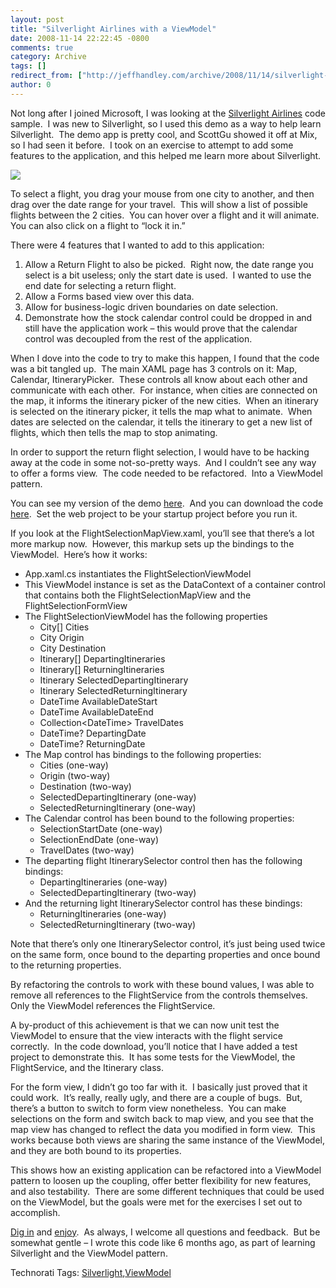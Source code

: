 ```yaml
---
layout: post
title: "Silverlight Airlines with a ViewModel"
date: 2008-11-14 22:22:45 -0800
comments: true
category: Archive
tags: []
redirect_from: ["http://jeffhandley.com/archive/2008/11/14/silverlight-airlines-with-a-viewmodel.aspx"].aspx
author: 0
---
```

<!-- more -->
<p>Not long after I joined Microsoft, I was looking at the <a href="http://blogs.msdn.com/delay/archive/2008/11/13/shamelessly-benefitting-from-the-work-of-others-links-to-silverlight-airlines-and-surface-samples-for-rtw.aspx" target="_blank">Silverlight Airlines</a> code sample.  I was new to Silverlight, so I used this demo as a way to help learn Silverlight.  The demo app is pretty cool, and ScottGu showed it off at Mix, so I had seen it before.  I took on an exercise to attempt to add some features to the application, and this helped me learn more about Silverlight.</p>  <p><img src="http://jeffhandley.com/Files/SilverlightAirlines.png" /> </p>  <p>To select a flight, you drag your mouse from one city to another, and then drag over the date range for your travel.  This will show a list of possible flights between the 2 cities.  You can hover over a flight and it will animate.  You can also click on a flight to “lock it in.”</p>  <p>There were 4 features that I wanted to add to this application:</p>  <ol>   <li>Allow a Return Flight to also be picked.  Right now, the date range you select is a bit useless; only the start date is used.  I wanted to use the end date for selecting a return flight. </li>    <li>Allow a Forms based view over this data. </li>    <li>Allow for business-logic driven boundaries on date selection. </li>    <li>Demonstrate how the stock calendar control could be dropped in and still have the application work – this would prove that the calendar control was decoupled from the rest of the application. </li> </ol>  <p>When I dove into the code to try to make this happen, I found that the code was a bit tangled up.  The main XAML page has 3 controls on it: Map, Calendar, ItineraryPicker.  These controls all know about each other and communicate with each other.  For instance, when cities are connected on the map, it informs the itinerary picker of the new cities.  When an itinerary is selected on the itinerary picker, it tells the map what to animate.  When dates are selected on the calendar, it tells the itinerary to get a new list of flights, which then tells the map to stop animating.</p>  <p>In order to support the return flight selection, I would have to be hacking away at the code in some not-so-pretty ways.  And I couldn’t see any way to offer a forms view.  The code needed to be refactored.  Into a ViewModel pattern.</p>  <p>You can see my version of the demo <a title="Silverlight Airlines - Using a ViewModel and with 2 new Features" href="http://jeffhandley.com/Files/SilverlightAirlines.Web/default.html" target="_blank">here</a>.  And you can download the code <a title="SilverlightAirlines.ViewModel.zip" href="http://jeffhandley.com/Files/SilverlightAirlines.ViewModel.zip">here</a>.  Set the web project to be your startup project before you run it.</p>  <p>If you look at the FlightSelectionMapView.xaml, you’ll see that there’s a lot more markup now.  However, this markup sets up the bindings to the ViewModel.  Here’s how it works:</p>  <ul>   <li>App.xaml.cs instantiates the FlightSelectionViewModel </li>    <li>This ViewModel instance is set as the DataContext of a container control that contains both the FlightSelectionMapView and the FlightSelectionFormView </li>    <li>The FlightSelectionViewModel has the following properties      <ul>       <li>City[] Cities </li>        <li>City Origin </li>        <li>City Destination </li>        <li>Itinerary[] DepartingItineraries </li>        <li>Itinerary[] ReturningItineraries </li>        <li>Itinerary SelectedDepartingItinerary </li>        <li>Itinerary SelectedReturningItinerary </li>        <li>DateTime AvailableDateStart </li>        <li>DateTime AvailableDateEnd </li>        <li>Collection&lt;DateTime&gt; TravelDates </li>        <li>DateTime? DepartingDate </li>        <li>DateTime? ReturningDate </li>     </ul>   </li>    <li>The Map control has bindings to the following properties:      <ul>       <li>Cities (one-way) </li>        <li>Origin (two-way) </li>        <li>Destination (two-way) </li>        <li>SelectedDepartingItinerary (one-way) </li>        <li>SelectedReturningItinerary (one-way) </li>     </ul>   </li>    <li>The Calendar control has been bound to the following properties:      <ul>       <li>SelectionStartDate (one-way) </li>        <li>SelectionEndDate (one-way) </li>        <li>TravelDates (two-way) </li>     </ul>   </li>    <li>The departing flight ItinerarySelector control then has the following bindings:      <ul>       <li>DepartingItineraries (one-way) </li>        <li>SelectedDepartingItinerary (two-way) </li>     </ul>   </li>    <li>And the returning light ItinerarySelector control has these bindings:      <ul>       <li>ReturningItineraries (one-way) </li>        <li>SelectedReturningItinerary (two-way) </li>     </ul>   </li> </ul>  <p>Note that there’s only one ItinerarySelector control, it’s just being used twice on the same form, once bound to the departing properties and once bound to the returning properties.</p>  <p>By refactoring the controls to work with these bound values, I was able to remove all references to the FlightService from the controls themselves.  Only the ViewModel references the FlightService.</p>  <p>A by-product of this achievement is that we can now unit test the ViewModel to ensure that the view interacts with the flight service correctly.  In the code download, you’ll notice that I have added a test project to demonstrate this.  It has some tests for the ViewModel, the FlightService, and the Itinerary class.</p>  <p>For the form view, I didn’t go too far with it.  I basically just proved that it could work.  It’s really, really ugly, and there are a couple of bugs.  But, there’s a button to switch to form view nonetheless.  You can make selections on the form and switch back to map view, and you see that the map view has changed to reflect the data you modified in form view.  This works because both views are sharing the same instance of the ViewModel, and they are both bound to its properties.</p>  <p>This shows how an existing application can be refactored into a ViewModel pattern to loosen up the coupling, offer better flexibility for new features, and also testability.  There are some different techniques that could be used on the ViewModel, but the goals were met for the exercises I set out to accomplish.</p>  <p><a title="SilverlightAirlines.ViewModel.zip" href="http://jeffhandley.com/Files/SilverlightAirlines.ViewModel.zip">Dig in</a> and <a title="Silverlight Airlines - Using a ViewModel and with 2 new Features" href="http://jeffhandley.com/Files/SilverlightAirlines.Web/default.html" target="_blank">enjoy</a>.  As always, I welcome all questions and feedback.  But be somewhat gentle – I wrote this code like 6 months ago, as part of learning Silverlight and the ViewModel pattern.</p>  <div class="wlWriterEditableSmartContent" id="scid:0767317B-992E-4b12-91E0-4F059A8CECA8:f9d1925d-82d8-4310-959a-37eeb893696f" style="padding-right: 0px; display: inline; padding-left: 0px; float: none; padding-bottom: 0px; margin: 0px; padding-top: 0px">Technorati Tags: <a href="http://technorati.com/tags/Silverlight" rel="tag">Silverlight</a>,<a href="http://technorati.com/tags/ViewModel" rel="tag">ViewModel</a></div>

